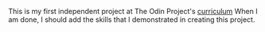 This is my first independent project at The Odin Project's [curriculum](http://www.theodinproject.com/courses/web-development-101/lessons/html-css)
When I am done, I should add the skills that I demonstrated in creating this project.
